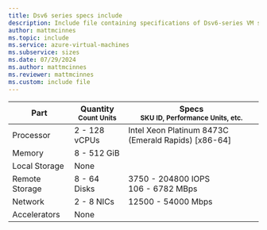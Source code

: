 ```yaml
---
title: Dsv6 series specs include
description: Include file containing specifications of Dsv6-series VM sizes.
author: mattmcinnes
ms.topic: include
ms.service: azure-virtual-machines
ms.subservice: sizes
ms.date: 07/29/2024
ms.author: mattmcinnes
ms.reviewer: mattmcinnes
ms.custom: include file
---
```

| Part | Quantity <br><sup>Count Units | Specs <br><sup>SKU ID, Performance Units, etc.  |
|---|---|---|
| Processor      | 2 - 128 vCPUs       | Intel Xeon Platinum 8473C (Emerald Rapids) [x86-64]                               |
| Memory         | 8 - 512 GiB          |                                  |
| Local Storage  | None           |                                |
| Remote Storage | 8 - 64 Disks    | 3750 - 204800 IOPS <br>106 - 6782 MBps   |
| Network        | 2 - 8 NICs          | 12500 - 54000 Mbps                          |
| Accelerators   | None              |                                   |
